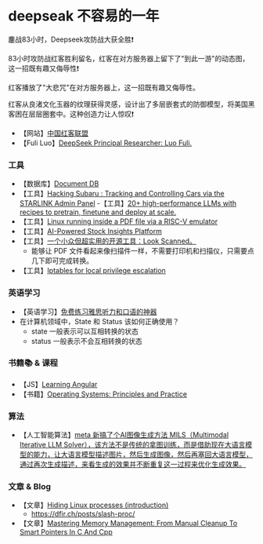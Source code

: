 # deepseak 不容易的一年
鏖战83小时，Deepseek攻防战大获全胜❗️

83小时攻防战红客胜利留名，红客在对方服务器上留下了"到此一游"的动态图，这一招既有趣又侮辱性❗️

红客播放了"大悲咒"在对方服务器上，这一招既有趣又侮辱性。

红客从良渚文化玉器的纹理获得灵感，设计出了多层嵌套式的防御模型，将美国黑客困在层层圈套中。这种创造力让人惊叹❗️

- 【网站】[中国红客联盟](https://www.chinesehongker.com/)
- 【Fuli Luo】[DeepSeek Principal Researcher: Luo Fuli.](https://x.com/i/status/1885542484543234150)

### 工具
- 【数据库】[Document DB](https://github.com/microsoft/documentdb)
- 【工具】[Hacking Subaru : Tracking and Controlling Cars via the STARLINK Admin Panel](https://samcurry.net/hacking-subaru)
-【工具】[20+ high-performance LLMs with recipes to pretrain, finetune and deploy at scale.](https://github.com/Lightning-AI/litgpt)
- 【工具】[Linux running inside a PDF file via a RISC-V emulator](https://github.com/ading2210/linuxpdf)
- 【工具】[AI-Powered Stock Insights Platform](https://github.com/vinay-gatech/stocks-insights-ai-agent)
- 【工具】[一个小众但超实用的开源工具：Look Scanned。](https://github.com/lookscanned/lookscanned.io)
  - 能够让 PDF 文件看起来像扫描件一样，不需要打印机和扫描仪，只需要点几下即可完成转换。
- 【工具】[Iptables for local privilege escalation](https://www.shielder.com/blog/2024/09/a-journey-from-sudo-iptables-to-local-privilege-escalation/)

### 英语学习
- 【英语学习】[免费练习雅思听力和口语的神器](https://dailydictation.com/)
- 在计算机领域中，State 和 Status 该如何正确使用？
  - state 一般表示可以互相转换的状态
  - status 一般表示不会互相转换的状态
### 书籍📚 & 课程
- 【JS】[Learning Angular](https://book.douban.com/subject/26941165/)
- 【书籍】[Operating Systems: Principles and Practice](https://www.kea.nu/files/textbooks/ospp/osppv1.pdf)

### 算法
- 【人工智能算法】[meta 新搞了个AI图像生成方法 MILS（Multimodal Iterative LLM Solver），该方法不是传统的拿图训练，而是借助现在大语言模型的能力，让大语言模型描述图片，然后生成图像，然后再塞回大语言模型，通过再次生成描述，来看生成的效果并不断重复这一过程来优化生成效果。
](https://arxiv.org/abs/2501.18096)

### 文章 & Blog
- 【文章】[Hiding Linux processes (introduction)](https://righteousit.com/2024/07/24/hiding-linux-processes-with-bind-mounts/)
  - https://dfir.ch/posts/slash-proc/
- 【文章】[Mastering Memory Management: From Manual Cleanup To Smart Pointers In C And Cpp](https://mohitmishra786.github.io/chessman/2024/10/05/Mastering-Memory-Management-From-Manual-Cleanup-to-Smart-Pointers-in-C-and-Cpp.html)
